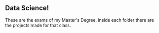 ## **Data Science!**

These are the exams of my Master's Degree, inside each folder there are the projects made for that class.
